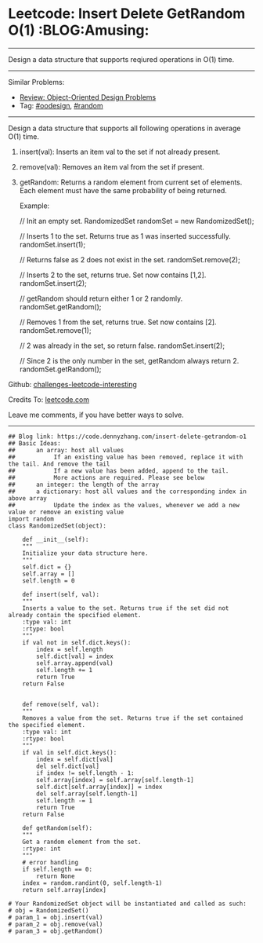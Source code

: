 
# Leetcode: Insert Delete GetRandom O(1)     :BLOG:Amusing:

---

Design a data structure that supports reqiured operations in O(1) time.  

---

Similar Problems:  

-   [Review: Object-Oriented Design Problems](https://code.dennyzhang.com/review-oodesign)
-   Tag: [#oodesign](https://code.dennyzhang.com/tag/oodesign), [#random](https://code.dennyzhang.com/tag/random)

---

Design a data structure that supports all following operations in average O(1) time.  

1.  insert(val): Inserts an item val to the set if not already present.
2.  remove(val): Removes an item val from the set if present.
3.  getRandom: Returns a random element from current set of elements. Each element must have the same probability of being returned.

    Example:
    
    // Init an empty set.
    RandomizedSet randomSet = new RandomizedSet();
    
    // Inserts 1 to the set. Returns true as 1 was inserted successfully.
    randomSet.insert(1);
    
    // Returns false as 2 does not exist in the set.
    randomSet.remove(2);
    
    // Inserts 2 to the set, returns true. Set now contains [1,2].
    randomSet.insert(2);
    
    // getRandom should return either 1 or 2 randomly.
    randomSet.getRandom();
    
    // Removes 1 from the set, returns true. Set now contains [2].
    randomSet.remove(1);
    
    // 2 was already in the set, so return false.
    randomSet.insert(2);
    
    // Since 2 is the only number in the set, getRandom always return 2.
    randomSet.getRandom();

Github: [challenges-leetcode-interesting](https://github.com/DennyZhang/challenges-leetcode-interesting/tree/master/problems/insert-delete-getrandom-o1)  

Credits To: [leetcode.com](https://leetcode.com/problems/insert-delete-getrandom-o1/description/)  

Leave me comments, if you have better ways to solve.  

---

    ## Blog link: https://code.dennyzhang.com/insert-delete-getrandom-o1
    ## Basic Ideas:
    ##      an array: host all values
    ##           If an existing value has been removed, replace it with the tail. And remove the tail
    ##           If a new value has been added, append to the tail.
    ##           More actions are required. Please see below
    ##      an integer: the length of the array
    ##      a dictionary: host all values and the corresponding index in above array
    ##           Update the index as the values, whenever we add a new value or remove an existing value
    import random
    class RandomizedSet(object):
    
        def __init__(self):
    	"""
    	Initialize your data structure here.
    	"""
    	self.dict = {}
    	self.array = []
    	self.length = 0
    
        def insert(self, val):
    	"""
    	Inserts a value to the set. Returns true if the set did not already contain the specified element.
    	:type val: int
    	:rtype: bool
    	"""
    	if val not in self.dict.keys():
    	    index = self.length
    	    self.dict[val] = index
    	    self.array.append(val)
    	    self.length += 1
    	    return True
    	return False
    
    
        def remove(self, val):
    	"""
    	Removes a value from the set. Returns true if the set contained the specified element.
    	:type val: int
    	:rtype: bool
    	"""
    	if val in self.dict.keys():
    	    index = self.dict[val]
    	    del self.dict[val]
    	    if index != self.length - 1:
    		self.array[index] = self.array[self.length-1]
    		self.dict[self.array[index]] = index
    	    del self.array[self.length-1]
    	    self.length -= 1
    	    return True
    	return False        
    
        def getRandom(self):
    	"""
    	Get a random element from the set.
    	:rtype: int
    	"""
    	# error handling
    	if self.length == 0:
    	    return None
    	index = random.randint(0, self.length-1)
    	return self.array[index]
    
    # Your RandomizedSet object will be instantiated and called as such:
    # obj = RandomizedSet()
    # param_1 = obj.insert(val)
    # param_2 = obj.remove(val)
    # param_3 = obj.getRandom()

